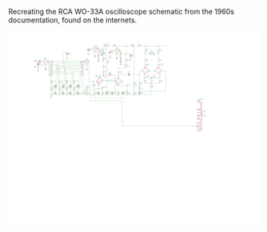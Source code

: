 Recreating the RCA WO-33A oscilloscope schematic from the 1960s documentation, found on the internets.

![image](./wo33a.svg)

